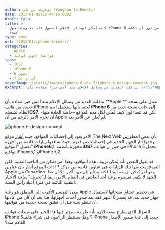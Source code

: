 ```yaml
---
author: يوغرطة بن علي (Youghourta Benali)
date: 2013-01-02T15:44:16.000Z
draft: false
title: >-
  كيف يُمكن لوسائل الإعلام الحصول على معلومات حول iPhone 6 من دون أن تكشف Apple
  عنه؟  
type: post
url: /2013/01/iphone-6-ios-7/
categories:
  - Apple
  - هواتف/ أجهزة لوحية
tags:
  - iOS7
  - iPhone 6
  - آيفون 6
  - أي أو إس 7
coverImage: /static/images/iphone-6-ios-7/iphone-6-design-concept.jpg
excerpt: "تناقلت العديد من وسائل الإعلام منذ أمس خبرا مفاده بأن \\*\\*Apple \\*\\*\_تعمل على نسخة جديدة من هاتف iPhone يُعتقد بأنها ستحمل اسم **iPhone 6** إلى جانب نسخة جديد من نظام تشغيله **iOS7**. لكن قد تتساءلون كيف يُمكن لكل هذه المواقع"
---
```

تناقلت العديد من وسائل الإعلام منذ أمس خبرا مفاده بأن \*\*Apple \*\* تعمل على نسخة جديدة من هاتف iPhone يُعتقد بأنها ستحمل اسم **iPhone 6** إلى جانب نسخة جديد من نظام تشغيله **iOS7**. لكن قد تتساءلون كيف يُمكن لكل هذه المواقع –خاصة الجادة منها- أن تجزم الأمر بالرغم من أن Apple لم تُعلن عن الأمر بعد.

![iphone-6-design-concept](/static/images/iphone-6-ios-7/iphone-6-design-concept.jpg)

الأمر يعود إلى إحصائيات المواقع، حيث [أشار](http://thenextweb.com/apple/2013/01/01/developers-begin-seeing-new-apple-iphone-hardware-and-ios-7-in-usage-logs/) موقع The Next Web بأن بعض المطورين وجدوا آثار الجهاز الجديد في إحصائيات مواقعهم، حيث شاهدوا زيارات قادمة من أجهزة تحميل "التوقيع" **iPhone6,1**  مجهزة بأنظمة **iOS7** في حين أن هواتف iPhone 5 تحمل تواقيع iPhone5,1 وiPhone 5,2.

قد يقول البعض بأنه يُمكن تزييف هذه التواقيع، وهذا أمر ممكن من الناحية التقنية، لكن ذات الموقع أشار بأن عناوين IP التي قدمت منها تلك الزيارات هي عناوين قادمة من مركز Apple في Cupertino، وهو أمر يُمكن تزييفه أيضا، لكنه يحتاج إلى جهد أكبر، إلا أن هذا الجهد لا يكفي تفسيره برغبة أحد العابثين في القيام بالأمر، ربما لـ"تحريك" ساحة الأخبار التقنية النائمة في فترة أعياد رأس السنة.

يبقى التفسير الأقرب إلى المنطق هو رغبة Apple في تحضير عشاق منتجاتها لاستقبال جهاز جديد بعد، قد يصدر 6 أشهر فقد بعد صدور أحدث أجهزتها، هذا بعد أن كان من عادتها أن تنتظر سنة قبل أن تُطلق نسخة جديدة من هواتفها.

السؤال الذي يطرح نفسه الآن، بأية طريقة سيؤثر فيها هذا الخبر على مبيعات هواتف iPhone 5؟ وهل سينتظر الراغبون في شراء هاتف iPhone جديد إلى غاية صدور الإصدار القادم منه؟
